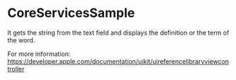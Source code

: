 # CoreServicesSample

It gets the string from the text field and displays the definition or the term of the word.

For more information: https://developer.apple.com/documentation/uikit/uireferencelibraryviewcontroller
